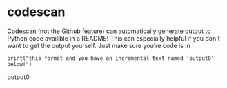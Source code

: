 # codescan 
Codescan (not the Github feature) can automatically generate output to Python code availible in a README! This can especially helpful if you don't want to get the output yourself. Just make sure you're code is in
```
print("this format and you have an incremental text named 'output0' below!")
```
output0

